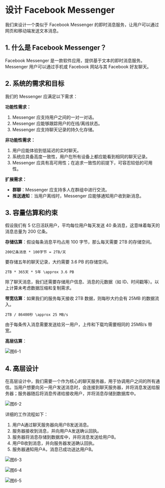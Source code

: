 # 设计 Facebook Messenger

我们来设计一个类似于 Facebook Messenger 的即时消息服务，让用户可以通过网页和移动端发送文本消息。

## 1. 什么是 Facebook Messenger？
Facebook Messenger 是一款软件应用，提供基于文本的即时消息服务。Messenger 用户可以通过手机或 Facebook 网站与其 Facebook 好友聊天。

## 2. 系统的需求和目标
我们的 Messenger 应满足以下需求：

**功能性需求：**
1. Messenger 应支持用户之间的一对一对话。
2. Messenger 应能够跟踪用户的在线/离线状态。
3. Messenger 应支持聊天记录的持久化存储。

**非功能性需求：**
1. 用户应能体验到低延迟的实时聊天。
2. 系统应具备高度一致性，用户在所有设备上都应能看到相同的聊天记录。
3. Messenger 应具有高可用性；在追求一致性的前提下，可容忍较低的可用性。

**扩展需求：**
- **群聊**：Messenger 应支持多人在群组中进行交流。
- **推送通知**：当用户离线时，Messenger 应能够通知用户收到新消息。

## 3. 容量估算和约束

假设我们有 5 亿日活跃用户，平均每位用户每天发送 40 条消息，这意味着每天的消息总量为 200 亿条。

**存储估算**：假设每条消息平均占用 100 字节，那么每天需要 2TB 的存储空间。

`200亿条消息 * 100字节 = 2TB/天`

要存储五年的聊天记录，大约需要 3.6 PB 的存储空间。

`2TB * 365天 * 5年 \approx 3.6 PB`

除了聊天消息，我们还需要存储用户信息、消息的元数据（如 ID、时间戳等）。以上计算未考虑数据压缩和复制需求。

**带宽估算**：如果我们的服务每天接收 2TB 数据，则每秒大约会有 25MB 的数据流入。

`2TB / 86400秒 \approx 25 MB/s`

由于每条传入消息需要发送给另一用户，上传和下载均需要相同的 25MB/s 带宽。

**高层估算**：

![图6-1](/grokking/f6-1.png)

## 4. 高层设计

在高层设计中，我们需要一个作为核心的聊天服务器，用于协调用户之间的所有通信。当用户想要向另一用户发送消息时，会连接到聊天服务器，并将消息发送给服务器；服务器随后将消息传递给接收用户，并将消息存储到数据库中。

![图6-2](/grokking/f6-2.png)

详细的工作流程如下：

1. 用户A通过聊天服务器向用户B发送消息。
2. 服务器接收到消息，并向用户A发送确认回执。
3. 服务器将消息存储到数据库中，并将消息发送给用户B。
4. 用户B收到消息，并向服务器发送确认回执。
5. 服务器通知用户A，消息已成功送达用户B。

![图6-3](/grokking/f6-3.png)

![图6-4](/grokking/f6-4.png)

![图6-5](/grokking/f6-5.png)

